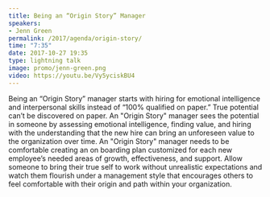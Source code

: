 ```yaml
---
title: Being an “Origin Story” Manager
speakers:
- Jenn Green
permalink: /2017/agenda/origin-story/
time: "7:35"
date: 2017-10-27 19:35
type: lightning talk
image: promo/jenn-green.png
video: https://youtu.be/Vy5yciskBU4
---
```


Being an “Origin Story” manager starts with hiring for emotional intelligence and interpersonal skills instead of “100% qualified on paper.” True potential can’t be discovered on paper. An "Origin Story" manager sees the potential in someone by assessing emotional intelligence, finding value, and hiring with the understanding that the new hire can bring an unforeseen value to the organization over time. An "Origin Story" manager needs to be comfortable creating an on boarding plan customized for each new employee’s needed areas of growth, effectiveness, and support. Allow someone to bring their true self to work without unrealistic expectations and watch them flourish under a management style that encourages others to feel comfortable with their origin and path within your organization.
